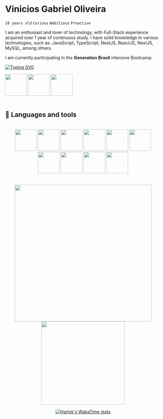 

<h1>Vinicios Gabriel Oliveira</h1>
  
  <code>18 years old</code>
  <code>Curious</code>
  <code>Ambitious</code>
  <code>Proactive</code>
  
  
<p>
 I am an enthusiast and lover of technology, with Full-Stack experience acquired over 1 year of continuous study.
 I have solid knowledge in various technologies, such as: JavaScript, TypeScript, NestJS, ReactJS, NextJS, MySQL, among others.

  I am currently participating in the <b>Generation Brasil</b> intensive Bootcamp.

</p>

  [![Typing SVG](https://readme-typing-svg.demolab.com?font=Fira-code-bold&pause=1000&color=E81224&random=false&width=435&lines=Full-Stack+Developer&center=false&vCenter=false)](https://git.io/typing-svg)



<div align="left">
  <a href="https://www.linkedin.com/in/viniom/"><img width="70em" src="https://github.com/ViniOM/ViniOM/assets/73274632/9cbb0bcf-f6d8-4c14-a807-086ba9a74737" href="https://www.linkedin.com/in/viniom/"/></a>
  <a href="https://www.instagram.com/v1ni.kk/"><img width="70em" src="https://github.com/ViniOM/ViniOM/assets/73274632/1fc0ac2a-21b4-4d52-a38f-7ee9d3259a7c"/></a>
  <a href="https://www.discord.com/user/@vinih4"><img width="70em" src="https://github.com/ViniOM/ViniOM/assets/73274632/3cc88e6d-57d1-4ab3-b8e8-e4b25b4bf504"/></a>

</div>

</br>


## 🧰 Languages ​​and tools

</br>
<div align="center">

<img width="70em" src="https://github.com/ViniOM/ViniOM/assets/73274632/559c6c47-7aa2-4181-ba62-a4ee9ea6c86c"/>
<img width="70em" src="https://github.com/ViniOM/ViniOM/assets/73274632/f21546fb-ccce-427b-9061-b1080535c3ce"/>
<img width="70em" src="https://github.com/ViniOM/ViniOM/assets/73274632/9d73e159-c4f9-449b-bddc-acc87892a65b"/>
<img width="70em" src="https://github.com/ViniOM/ViniOM/assets/73274632/d5b1a4cb-7b9a-4092-af6e-fa88b7a352bf"/>
<img width="70em" src="https://github.com/ViniOM/ViniOM/assets/73274632/83799379-3ec0-4cfa-8a4a-abefa8ea1e0b"/>
<img width="70em" src="https://github.com/ViniOM/ViniOM/assets/73274632/e1aa6d0a-ca67-4a25-bb79-1a42aa1dc64e"/>
<img width="70em" src="https://github.com/ViniOM/ViniOM/assets/73274632/13e0d631-f49e-4885-bc37-a6d001fc906b"/>
<img width="70em" src="https://github.com/ViniOM/ViniOM/assets/73274632/855c6559-b80d-4525-98a4-eb121d1782b5"/>
<img width="70em" src="https://github.com/ViniOM/ViniOM/assets/73274632/0e991b7a-76db-441a-8d5f-644116c29aeb"/>
<img width="70em" src="https://github.com/ViniOM/ViniOM/assets/73274632/1e8b3026-07be-4e0d-885e-48f5fdab0a89"/>

</div>

</br>

<div align="center">
</br>
<img width="443em" src="https://github-readme-stats.vercel.app/api?username=ViniOM&show_icons=true&theme=shadow_red&title_color=ffff&icon_color=E81224&text_color=B4B2B2&border_color=E81224&l"/>
<img width="270em" src="https://github-readme-stats.vercel.app/api/top-langs/?username=ViniOM&hide=glsl,css&langs_count=3&theme=shadow_red&title_color=ffff&icon_color=E81224&text_color=B4B2B2&border_color=E81224&"/>

[![Harlok's WakaTime stats](https://github-readme-stats.vercel.app/api/wakatime?username=manyh)](https://github.com/anuraghazra/github-readme-stats)

</div>
</br>





